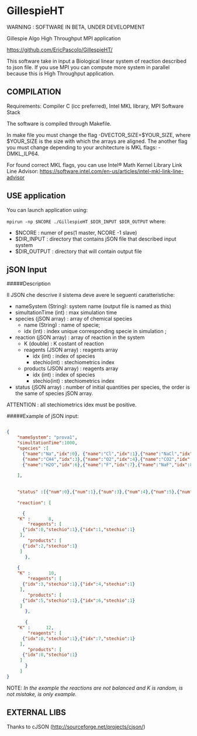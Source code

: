 GillespieHT
===========

WARNING : SOFTWARE IN BETA, UNDER DEVELOPMENT

Gillespie Algo High Throughput MPI application

https://github.com/EricPascolo/GillespieHT/

This software take in input a Biological linear system of reaction described to json file.
If you use MPI you can compute more system in parallel because this is High Throughput application.

COMPILATION
-----------

Requirements: Compiler C (icc preferred), Intel MKL library, MPI Software Stack

The software is compiled through Makefile.

In make file you must change the flag -DVECTOR_SIZE=$YOUR_SIZE, where $YOUR_SIZE is the size 
with which the arrays are aligned. The another flag you must change depending to your architecture
is MKL flags: -DMKL_ILP64.

For found correct MKL flags, you can use Intel® Math Kernel Library Link Line Advisor:
https://software.intel.com/en-us/articles/intel-mkl-link-line-advisor

USE application
---------------

You can launch application using:

`
mpirun -np $NCORE ./GillespieHT $DIR_INPUT $DIR_OUTPUT
`
where:

- $NCORE : numer of pes(1 master, NCORE -1 slave)
- $DIR_INPUT : directory that contains jSON file that described input system
- $DIR_OUTPUT : directory that will contain output file

jSON Input
------
#####Description

Il JSON che descrive il sistema deve avere le seguenti caratteristiche:

* nameSystem (String): system name (output file is named as this)
* simultationTime (int) : max simulation time
* species (jSON array) : array of chemical species  
  - name (String) : name of specie;
  - idx (int) : index unique corresponding specie in simulation ; 
* reaction (jSON array) : array of reaction in the system
  - K (double) : K costant of reaction
  - reagents (JSON array) : reagents array
    - idx (int) : index of species
    - stechio(int) : stechiometrics index
  - products (JSON array) : reagents array
    - idx (int) : index of species
    - stechio(int) : stechiometrics index
* status (jSON array) : number of initial quantities per species, the order is the same of species jSON array.

ATTENTION : all stechiometrics idex must be positive.

#####Example of jSON input:

```json

{
    "nameSystem": "prova1", 
    "simultationTime":1000,
    "species" :[
	  {"name":"Na","idx":0}, {"name":"Cl","idx":1},{"name":"NaCl","idx":2},
	  {"name":"CH4","idx":3},{"name":"O2","idx":4},{"name":"CO2","idx":5},
	  {"name":"H2O","idx":6},{"name":"F","idx":7},{"name":"NaF","idx":8}
    
    ],
    
    
    "status" :[{"num":0},{"num":1},{"num":3},{"num":4},{"num":5},{"num":6},{"num":7},{"num":8},{"num":9}],
    
    "reaction": [

      {  
 	"K" :       8,
        "reagents": [
	  {"idx":0,"stechio":1},{"idx":1,"stechio":1}   
	 ], 
        "products": [
	  {"idx":2,"stechio":1}   
	 ]
       },
	
	{ 
 	"K" :       10,
        "reagents": [
	  {"idx":3,"stechio":1},{"idx":4,"stechio":1}   
	 ], 
        "products": [
	  {"idx":5,"stechio":1},{"idx":6,"stechio":1}    
	 ]
       },
       
       { 
 	"K" :      12,
        "reagents": [
	  {"idx":0,"stechio":1},{"idx":7,"stechio":1}   
	 ], 
        "products": [
	  {"idx":8,"stechio":1}    
	 ]
       }
     ]
}

```

NOTE: *In the example the reactions are not balanced and K is random, is not mistake, is only example.*




EXTERNAL LIBS
-------------

Thanks to cJSON (http://sourceforge.net/projects/cjson/)